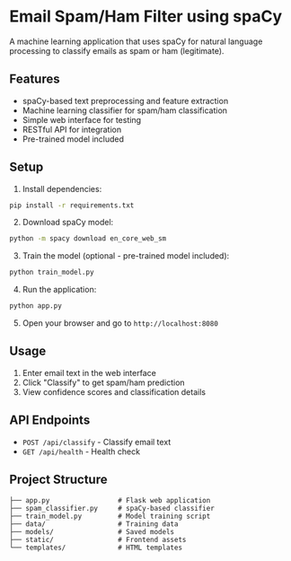 # Email Spam/Ham Filter using spaCy

A machine learning application that uses spaCy for natural language processing to classify emails as spam or ham (legitimate).

## Features

- spaCy-based text preprocessing and feature extraction
- Machine learning classifier for spam/ham classification
- Simple web interface for testing
- RESTful API for integration
- Pre-trained model included

## Setup

1. Install dependencies:
```bash
pip install -r requirements.txt
```

2. Download spaCy model:
```bash
python -m spacy download en_core_web_sm
```

3. Train the model (optional - pre-trained model included):
```bash
python train_model.py
```

4. Run the application:
```bash
python app.py
```

5. Open your browser and go to `http://localhost:8080`

## Usage

1. Enter email text in the web interface
2. Click "Classify" to get spam/ham prediction
3. View confidence scores and classification details

## API Endpoints

- `POST /api/classify` - Classify email text
- `GET /api/health` - Health check

## Project Structure

```
├── app.py                 # Flask web application
├── spam_classifier.py     # spaCy-based classifier
├── train_model.py         # Model training script
├── data/                  # Training data
├── models/                # Saved models
├── static/                # Frontend assets
└── templates/             # HTML templates
``` 